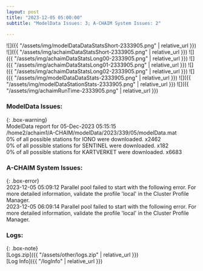 ```yaml
---
layout: post
title: "2023-12-05 05:00:00"
subtitle: "ModelData Issues: 3; A-CHAIM System Issues: 2"

---
```


![]({{ "/assets/img/modelDataDataStatsShort-2333905.png" | relative_url }})
![]({{ "/assets/img/achaimDataStatsShort-2333905.png" | relative_url }})
![]({{ "/assets/img/achaimDataStatsLong00-2333905.png" | relative_url }})
![]({{ "/assets/img/achaimDataStatsLong01-2333905.png" | relative_url }})
![]({{ "/assets/img/achaimDataStatsLong02-2333905.png" | relative_url }})
![]({{ "/assets/img/modelDataDataStats-2333905.png" | relative_url }})
![]({{ "/assets/img/modelDataStationStats-2333905.png" | relative_url }})
![]({{ "/assets/img/achaimRunTime-2333905.png" | relative_url }})


### ModelData Issues:  
  
{: .box-warning}  
 ModelData report for 05-Dec-2023 05:15:15   
 /home2/achaim1/A-CHAIM/modelData/2023/339/05/modelData.mat   
 0% of all possible stations for IONO were downloaded. x2462   
 0% of all possible stations for SENTINEL were downloaded. x182   
 0% of all possible stations for KARTVERKET were downloaded. x6683   
  
### A-CHAIM System Issues:  
  
{: .box-error}  
2023-12-05 05:09:12 Parallel pool failed to start with the following error. For more detailed information, validate the profile 'local' in the Cluster Profile Manager.  
2023-12-05 06:09:14 Parallel pool failed to start with the following error. For more detailed information, validate the profile 'local' in the Cluster Profile Manager.  

### Logs:  
  
{: .box-note}  
[Logs.zip]({{ "/assets/other/logs.zip" | relative_url }})  
[Log Info]({{ "/logInfo" | relative_url }})  
